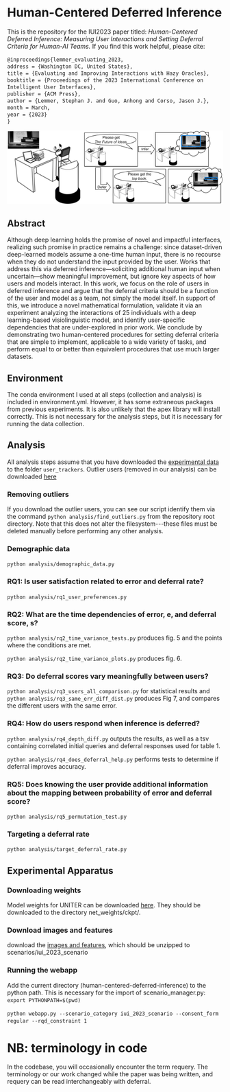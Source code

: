 # Human-Centered Deferred Inference
This is the repository for the IUI2023 paper titled: *Human-Centered Deferred Inference: Measuring User Interactions and Setting Deferral Criteria for Human-AI Teams.* If you find this work helpful, please cite:

    @inproceedings{lemmer_evaluating_2023,
	address = {Washington DC, United States},
  	title = {Evaluating and Improving Interactions with Hazy Oracles},
	booktitle = {Proceedings of the 2023 International Conference on Intelligent User Interfaces},
	publisher = {ACM Press},
  	author = {Lemmer, Stephan J. and Guo, Anhong and Corso, Jason J.},
	month = March,
	year = {2023}
    }

![A cartoon example of deferred inference](ledefigure-comic.png)
## Abstract
Although deep learning holds the promise of novel and impactful interfaces, realizing such promise in practice remains a challenge: since dataset-driven deep-learned models assume a one-time human input, there is no recourse when they do not understand the input provided by the user. Works that address this via deferred inference—soliciting additional human input when uncertain—show meaningful improvement, but ignore key aspects of how users and models interact. In this work, we focus on the role of users in deferred inference and argue that the deferral criteria should be a function of the user and model as a team, not simply the model itself. In support of this, we introduce a novel mathematical formulation, validate it via an experiment analyzing the interactions of 25 individuals with a deep learning-based visiolinguistic model, and identify user-specific dependencies that are under-explored in prior work. We conclude by demonstrating two human-centered procedures for setting deferral criteria that are simple to implement, applicable to a wide variety of tasks, and perform equal to or better than equivalent procedures that use much larger datasets.

## Environment
The conda environment I used at all steps (collection and analysis) is included in environment.yml. However, it has some extraneous packages from previous experiments. It is also unlikely that the apex library will install correctly. This is not necessary for the analysis steps, but it is necessary for running the data collection.

## Analysis
All analysis steps assume that you have downloaded the [experimental data](https://drive.google.com/file/d/1BzIjbCPyQBVH3uTGIcem83y8CJygwRwZ/view?usp=sharing) to the folder `user_trackers`. Outlier users (removed in our analysis) can be downloaded [here](https://drive.google.com/file/d/1O3cgEaESQ7KLooV72iC_TGUmZHmOeaPQ/view?usp=sharing)

### Removing outliers
If you download the outlier users, you can see our script identify them via the command `python analysis/find_outliers.py` from the repository root directory. Note that this does not alter the filesystem---these files must be deleted manually before performing any other analysis.

### Demographic data
`python analysis/demographic_data.py`

### RQ1: Is user satisfaction related to error and deferral rate?
`python analysis/rq1_user_preferences.py`
### RQ2: What are the time dependencies of error, e, and deferral score, s?
`python analysis/rq2_time_variance_tests.py` produces fig. 5 and the points where the conditions are met.

`python analysis/rq2_time_variance_plots.py` produces fig. 6.

### RQ3: Do deferral scores vary meaningfully between users?
`python analysis/rq3_users_all_comparison.py` for statistical results and `python analysis/rq3_same_err_diff_dist.py` produces Fig 7, and compares the different users with the same error.

### RQ4: How do users respond when inference is deferred?
`python analysis/rq4_depth_diff.py` outputs the results, as well as a tsv containing correlated initial queries and deferral responses used for table 1.

`python analysis/rq4_does_deferral_help.py` performs tests to determine if deferral improves accuracy.

### RQ5: Does knowing the user provide additional information about the mapping between probability of error and deferral score?
`python analysis/rq5_permutation_test.py`

### Targeting a deferral rate
`python analysis/target_deferral_rate.py`

## Experimental Apparatus
### Downloading weights
Model weights for UNITER can be downloaded [here](https://drive.google.com/file/d/1ybo4jqf63rzM4fY3-VwcJ7VPKtUFZg-S/view?usp=sharing). They should be downloaded to the directory net_weights/ckpt/.

### Download images and features
download the [images and features](https://drive.google.com/file/d/19xjk7WnDxLLs9IKcE8atA8q9bIDNZith/view?usp=sharing), which should be unzipped to scenarios/iui_2023_scenario

### Running the webapp
Add the current directory (human-centered-deferred-inference) to the python path. This is necessary for the import of scenario_manager.py:
`export PYTHONPATH=$(pwd)`

`python webapp.py --scenario_category iui_2023_scenario --consent_form regular --rqd_constraint 1`

# NB: terminology in code
In the codebase, you will occasionally encounter the term requery. The terminology or our work changed while the paper was being written, and requery can be read interchangeably with deferral.
